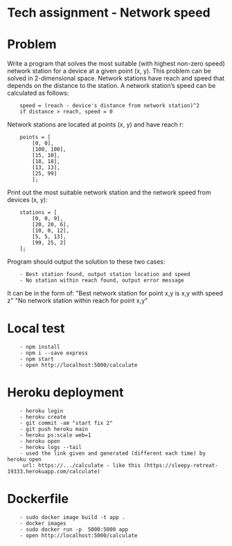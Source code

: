 
# Tech assignment - Network speed

# Problem
Write a program that solves the most suitable (with highest non-zero speed) network station for a device at a given point (x, y).
This problem can be solved in 2-dimensional space. Network stations have reach and speed that depends on the distance to the station.
A network station’s speed can be calculated as follows:

        speed = (reach - device's distance from network station)^2
        if distance > reach, speed = 0

Network stations are located at points (x, y) and have reach r:

        points = [
            [0, 0],
            [100, 100],
            [15, 10],
            [18, 18],
            [13, 13],
            [25, 99]
            ];


Print out the most suitable network station and the network speed from devices (x, y):

        stations = [
            [0, 0, 9],
            [20, 20, 6],
            [10, 0, 12],  
            [5, 5, 13],
            [99, 25, 2]
        ];


Program should output the solution to these two cases:

        - Best station found, output station location and speed
        - No station within reach found, output error message

It can be in the form of:
    "Best network station for point x,y is x,y with speed z"
    "No network station within reach for point x,y"

# Local test
        - npm install
        - npm i --save express
        - npm start
        - open http://localhost:5000/calculate

# Heroku deployment
        - heroku login
        - heroku create
        - git commit -am "start fix 2"    
        - git push heroku main
        - heroku ps:scale web=1
        - heroku open
        - heroku logs --tail    
        - used the link given and generated (different each time) by heroku open
         url: https://.../calculate - like this (https://sleepy-retreat-19333.herokuapp.com/calculate)
# Dockerfile
        - sudo docker image build -t app .
        - docker images
        - sudo docker run -p  5000:5000 app
        - open http://localhost:5000/calculate

